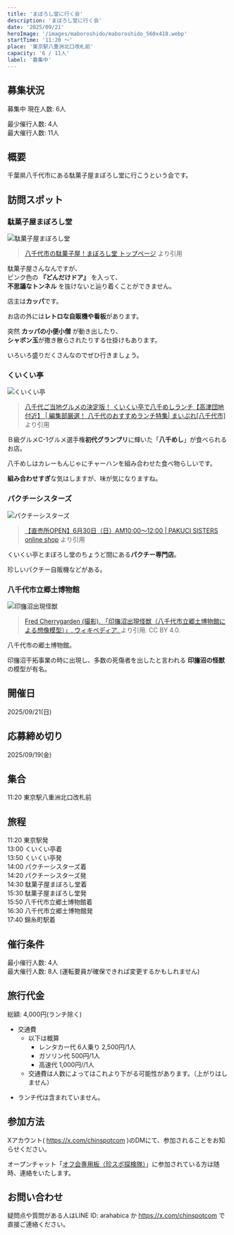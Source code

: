 ```yaml
---
title: 'まぼろし堂に行く会'
description: 'まぼろし堂に行く会'
date: '2025/09/21'
heroImage: '/images/maboroshido/maboroshido_560x418.webp'
startTime: '11:20 〜'
place: '東京駅八重洲北口改札前'
capacity: '6 / 11人'
label: '募集中'
---
```


## 募集状況

募集中
現在人数:  6人

最少催行人数: 4人  
最大催行人数: 11人  

## 概要

千葉県八千代市にある駄菓子屋まぼろし堂に行こうという会です。  


## 訪問スポット

### 駄菓子屋まぼろし堂

![駄菓子屋まぼろし堂](/images/maboroshido/maboroshido_560x418.webp)

> [八千代市の駄菓子屋！まぼろし堂 トップページ](https://www3.hp-ez.com/hp/maboroshido/) より引用

駄菓子屋さんなんですが、  
ピンク色の **『どんだけドア』** を入って、  
**不思議なトンネル** を抜けないと辿り着くことができません。

店主は**カッパ**です。

お店の外には**レトロな自販機や看板**があります。

突然 **カッパの小便小僧** が動き出したり、  
**シャボン玉**が撒き散らされたりする仕掛けもあります。

いろいろ盛りだくさんなのでぜひ行きましょう。

### くいくい亭

![くいくい亭](/images/maboroshido/yachimeshi_740x492.webp)

> [八千代ご当地グルメの決定版！ くいくい亭で八千めしランチ【高津団地付近】 | 編集部厳選！ 八千代のおすすめランチ特集| まいぷれ[八千代市]](https://yachiyo-chiba.mypl.net/article/yachiyo_lunch/56816) より引用

Ｂ級グルメC-1グルメ選手権**初代グランプリ**に輝いた「**八千めし**」が食べられるお店。

八千めしはカレーもんじゃにチャーハンを組み合わせた食べ物らしいです。

**組み合わせすぎ**な気はしますが、味が気になりますね。

### パクチーシスターズ

![パクチーシスターズ](/images/maboroshido/pakuci_800x450.webp)

> [【直売所OPEN】6月30日（日）AM10:00～12:00 | PAKUCI SISTERS online shop](https://shop.pakucisisters.com/blog/2024/06/26/185711) より引用

くいくい亭とまぼろし堂のちょうど間にある**パクチー専門店**。

珍しいパクチー自販機などがある。

### 八千代市立郷土博物館

![印旛沼出現怪獣](/images/maboroshido/imba-monster_800x533.webp)

> [Fred Cherrygarden (撮影). 「印旛沼出現怪獣（八千代市立郷土博物館による想像模型）」. ウィキペディア. ](https://ja.wikipedia.org/wiki/%E5%85%AB%E5%8D%83%E4%BB%A3%E5%B8%82%E7%AB%8B%E9%83%B7%E5%9C%9F%E5%8D%9A%E7%89%A9%E9%A4%A8#/media/%E3%83%95%E3%82%A1%E3%82%A4%E3%83%AB:Lake_Imba_Monster.jpg) より引用. CC BY 4.0.

八千代市の郷土博物館。

印旛沼干拓事業の時に出現し、多数の死傷者を出したと言われる **印旛沼の怪獣** の模型が有名。

## 開催日

2025/09/21(日)

## 応募締め切り

2025/09/19(金)

## 集合

11:20 東京駅八重洲北口改札前

## 旅程
11:20 東京駅発  
13:00 くいくい亭着  
13:50 くいくい亭発  
14:00 パクチーシスターズ着  
14:20 パクチーシスターズ発    
14:30 駄菓子屋まぼろし堂着  
15:30 駄菓子屋まぼろし堂発  
15:50 八千代市立郷土博物館着  
16:30 八千代市立郷土博物館発  
17:40 錦糸町駅着  

## 催行条件

最小催行人数: 4人  
最大催行人数: 8人 (運転要員が確保できれば変更するかもしれません)

## 旅行代金

総額: 4,000円(ランチ除く)

- 交通費 
  - 以下は概算
    - レンタカー代 6人乗り 2,500円/1人
    - ガソリン代 500円/1人
    - 高速代 1,000円//1人
  * 交通費は人数によってはこれより下がる可能性があります。（上がりはしません）

* ランチ代は含まれていません。


## 参加方法

Xアカウント( https://x.com/chinspotcom )のDMにて、参加されることをお知らせください。

オープンチャット「[オフ会専用板（珍スポ探検隊）](https://line.me/ti/g2/PZfs6bwr4EejequqSQYxW5Xc3zFotxYJqI3S0w)」に参加されている方は随時、連絡をいたします。

## お問い合わせ

疑問点や質問がある人はLINE ID: arahabica か https://x.com/chinspotcom で直接ご連絡ください。
